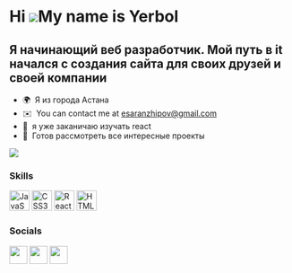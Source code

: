 Hi ![](https://user-images.githubusercontent.com/18350557/176309783-0785949b-9127-417c-8b55-ab5a4333674e.gif)My name is Yerbol
==============================================================================================================================

Я начинающий веб разработчик. Мой путь в it начался с создания сайта для своих друзей и своей компании
------------------------------------------------------------------------------------------------------

*   🌍  Я из города Астана
*   ✉️  You can contact me at [esaranzhipov@gmail.com](mailto:esaranzhipov@gmail.com)
*   🧠  я уже заканичаю изучать react
*   🤝  Готов рассмотреть все интересные проекты

<a href="https://www.twitter.com/esaranzhipov" target="_blank" rel="noreferrer"><img
src="https://img.shields.io/twitter/follow/esaranzhipov?logo=twitter&style=for-the-badge&color=0891b2&labelColor=1c1917"/></a> 
 ### Skills 
<p align="left">
<a href="https://developer.mozilla.org/en-US/docs/Web/JavaScript" target="_blank" rel="noreferrer"><img src="https://raw.githubusercontent.com/danielcranney/readme-generator/main/public/icons/skills/javascript-colored.svg" width="36" height="36" alt="JavaScript" /></a>
<a href="https://www.w3.org/TR/CSS/#css" target="_blank" rel="noreferrer"><img src="https://raw.githubusercontent.com/danielcranney/readme-generator/main/public/icons/skills/css3-colored.svg" width="36" height="36" alt="CSS3" /></a>
<a href="https://reactjs.org/" target="_blank" rel="noreferrer"><img src="https://raw.githubusercontent.com/danielcranney/readme-generator/main/public/icons/skills/react-colored.svg" width="36" height="36" alt="React" /></a>
<a href="https://developer.mozilla.org/en-US/docs/Glossary/HTML5" target="_blank" rel="noreferrer"><img src="https://raw.githubusercontent.com/danielcranney/readme-generator/main/public/icons/skills/html5-colored.svg" width="36" height="36" alt="HTML5" /></a>
</p>
                    
### Socials           
 <p align="left"> <a href="https://www.github.com/Yerbol86" target="_blank" rel="noreferrer"><img src="https://raw.githubusercontent.com/danielcranney/readme-generator/main/public/icons/socials/github.svg" width="32" height="32" /></a> <a href="http://www.instagram.com/Yerbol86" target="_blank" rel="noreferrer"><img src="https://raw.githubusercontent.com/danielcranney/readme-generator/main/public/icons/socials/instagram.svg" width="32" height="32" /></a> <a href="https://www.twitter.com/esaranzhipov" target="_blank" rel="noreferrer"><img src="https://raw.githubusercontent.com/danielcranney/readme-generator/main/public/icons/socials/twitter.svg" width="32" height="32" /></a></p>
